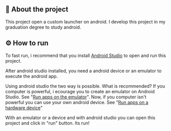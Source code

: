 ## 📲 About the project
This project open a custom launcher on android. I develop this project in my graduation degree to study android.

## ⚙️ How to run
To fast run, i recommend that you install [Android Studio](https://developer.android.com/studio) to open and run this project.

After android studio installed, you need a android device or an emulator to execute the android app.

Using android studio the two way is possible. What is recommended? If you computer is powerful, i ecourage you to create an emulator on Android Studio. See "[Run apps on the emulator](https://developer.android.com/studio/run/emulator)". Now, if you computer isn't powerful you can use your own android device. See "[Run apps on a hardware device](https://developer.android.com/studio/run/device)"

With an emulator or a device and with android studio you can open this project and click in "run" button. Its run!